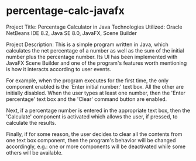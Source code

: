 # percentage-calc-javafx

Project Title: Percentage Calculator in Java
Technologies Utilized: Oracle NetBeans IDE 8.2, Java SE 8.0, JavaFX, Scene Builder

Project Description: This is a simple program written in Java, which calculates the net percentage of a number as well as the sum of the initial number plus the percentage number. Its UI has been implemented with JavaFX Scene Builder and one of the program's features worth mentioning is how it interacts according to user events.

For example, when the program executes for the first time, the only component enabled is the 'Enter initial number:' text box. All the other are initially disabled. When the user types at least one number, then the 'Enter percentage' text box and the 'Clear' command button are enabled.

Next, if a percentage number is entered in the appropriate text box, then the 'Calculate' component is activated which allows the user, if pressed, to calculate the results.

Finally, if for some reason, the user decides to clear all the contents from one text box component, then the program's behavior will be changed accordingly, e.g.: one or more components will be deactivated while some others will be available.
